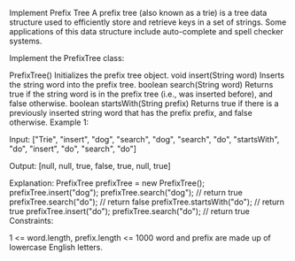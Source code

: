 Implement Prefix Tree
A prefix tree (also known as a trie) is a tree data structure used to efficiently store and retrieve keys in a set of strings. Some applications of this data structure include auto-complete and spell checker systems.

Implement the PrefixTree class:

PrefixTree() Initializes the prefix tree object.
void insert(String word) Inserts the string word into the prefix tree.
boolean search(String word) Returns true if the string word is in the prefix tree (i.e., was inserted before), and false otherwise.
boolean startsWith(String prefix) Returns true if there is a previously inserted string word that has the prefix prefix, and false otherwise.
Example 1:

Input: 
["Trie", "insert", "dog", "search", "dog", "search", "do", "startsWith", "do", "insert", "do", "search", "do"]

Output:
[null, null, true, false, true, null, true]

Explanation:
PrefixTree prefixTree = new PrefixTree();
prefixTree.insert("dog");
prefixTree.search("dog");    // return true
prefixTree.search("do");     // return false
prefixTree.startsWith("do"); // return true
prefixTree.insert("do");
prefixTree.search("do");     // return true
Constraints:

1 <= word.length, prefix.length <= 1000
word and prefix are made up of lowercase English letters.

